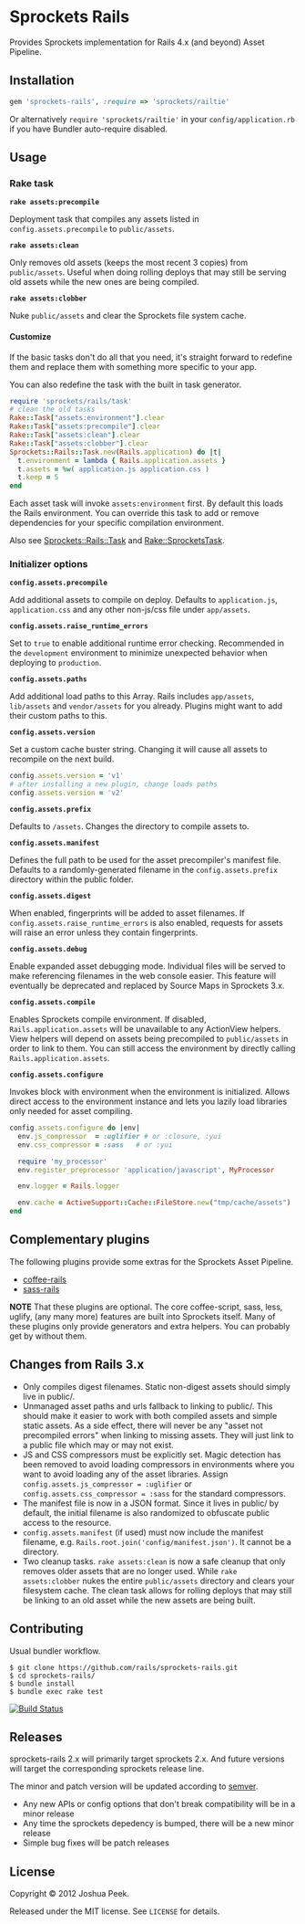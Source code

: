 # Sprockets Rails

Provides Sprockets implementation for Rails 4.x (and beyond) Asset Pipeline.


## Installation

``` ruby
gem 'sprockets-rails', :require => 'sprockets/railtie'
```

Or alternatively `require 'sprockets/railtie'` in your `config/application.rb` if you have Bundler auto-require disabled.


## Usage


### Rake task

**`rake assets:precompile`**

Deployment task that compiles any assets listed in `config.assets.precompile` to `public/assets`.

**`rake assets:clean`**

Only removes old assets (keeps the most recent 3 copies) from `public/assets`. Useful when doing rolling deploys that may still be serving old assets while the new ones are being compiled.

**`rake assets:clobber`**

Nuke `public/assets` and clear the Sprockets file system cache.

#### Customize

If the basic tasks don't do all that you need, it's straight forward to redefine them and replace them with something more specific to your app.

You can also redefine the task with the built in task generator.

``` ruby
require 'sprockets/rails/task'
# clean the old tasks
Rake::Task["assets:environment"].clear
Rake::Task["assets:precompile"].clear
Rake::Task["assets:clean"].clear
Rake::Task["assets:clobber"].clear
Sprockets::Rails::Task.new(Rails.application) do |t|
  t.environment = lambda { Rails.application.assets }
  t.assets = %w( application.js application.css )
  t.keep = 5
end
```

Each asset task will invoke `assets:environment` first. By default this loads the Rails environment. You can override this task to add or remove dependencies for your specific compilation environment.

Also see [Sprockets::Rails::Task](https://github.com/josh/sprockets-rails/blob/master/lib/sprockets/rails/task.rb) and [Rake::SprocketsTask](https://github.com/sstephenson/sprockets/blob/master/lib/rake/sprocketstask.rb).


### Initializer options

**`config.assets.precompile`**

Add additional assets to compile on deploy. Defaults to `application.js`, `application.css` and any other non-js/css file under `app/assets`.

**`config.assets.raise_runtime_errors`**

Set to `true` to enable additional runtime error checking. Recommended in the `development` environment to minimize unexpected behavior when deploying to `production`.

**`config.assets.paths`**

Add additional load paths to this Array. Rails includes `app/assets`, `lib/assets` and `vendor/assets` for you already. Plugins might want to add their custom paths to this.


**`config.assets.version`**

Set a custom cache buster string. Changing it will cause all assets to recompile on the next build.

``` ruby
config.assets.version = 'v1'
# after installing a new plugin, change loads paths
config.assets.version = 'v2'
```

**`config.assets.prefix`**

Defaults to `/assets`. Changes the directory to compile assets to.

**`config.assets.manifest`**

Defines the full path to be used for the asset precompiler's manifest file. Defaults to a randomly-generated filename in the `config.assets.prefix` directory within the public folder.

**`config.assets.digest`**

When enabled, fingerprints will be added to asset filenames.
If `config.assets.raise_runtime_errors` is also enabled, requests for assets
will raise an error unless they contain fingerprints.

**`config.assets.debug`**

Enable expanded asset debugging mode. Individual files will be served to make referencing filenames in the web console easier. This feature will eventually be deprecated and replaced by Source Maps in Sprockets 3.x.

**`config.assets.compile`**

Enables Sprockets compile environment. If disabled, `Rails.application.assets` will be unavailable to any ActionView helpers. View helpers will depend on assets being precompiled to `public/assets` in order to link to them. You can still access the environment by directly calling `Rails.application.assets`.

**`config.assets.configure`**

Invokes block with environment when the environment is initialized. Allows direct access to the environment instance and lets you lazily load libraries only needed for asset compiling.

``` ruby
config.assets.configure do |env|
  env.js_compressor  = :uglifier # or :closure, :yui
  env.css_compressor = :sass   # or :yui

  require 'my_processor'
  env.register_preprocessor 'application/javascript', MyProcessor

  env.logger = Rails.logger

  env.cache = ActiveSupport::Cache::FileStore.new("tmp/cache/assets")
end
```


## Complementary plugins

The following plugins provide some extras for the Sprockets Asset Pipeline.

* [coffee-rails](https://github.com/rails/coffee-rails)
* [sass-rails](https://github.com/rails/sass-rails)

**NOTE** That these plugins are optional. The core coffee-script, sass, less, uglify, (any many more) features are built into Sprockets itself. Many of these plugins only provide generators and extra helpers. You can probably get by without them.


## Changes from Rails 3.x

* Only compiles digest filenames. Static non-digest assets should simply live in public/.
* Unmanaged asset paths and urls fallback to linking to public/. This should make it easier to work with both compiled assets and simple static assets. As a side effect, there will never be any "asset not precompiled errors" when linking to missing assets. They will just link to a public file which may or may not exist.
* JS and CSS compressors must be explicitly set. Magic detection has been removed to avoid loading compressors in environments where you want to avoid loading any of the asset libraries. Assign `config.assets.js_compressor = :uglifier` or `config.assets.css_compressor = :sass` for the standard compressors.
* The manifest file is now in a JSON format. Since it lives in public/ by default, the initial filename is also randomized to obfuscate public access to the resource.
* `config.assets.manifest` (if used) must now include the manifest filename, e.g. `Rails.root.join('config/manifest.json')`. It cannot be a directory.
* Two cleanup tasks. `rake assets:clean` is now a safe cleanup that only removes older assets that are no longer used. While `rake assets:clobber` nukes the entire `public/assets` directory and clears your filesystem cache. The clean task allows for rolling deploys that may still be linking to an old asset while the new assets are being built.


## Contributing

Usual bundler workflow.

``` shell
$ git clone https://github.com/rails/sprockets-rails.git
$ cd sprockets-rails/
$ bundle install
$ bundle exec rake test
```

[![Build Status](https://travis-ci.org/rails/sprockets-rails.svg?branch=master)](https://travis-ci.org/rails/sprockets-rails)


## Releases

sprockets-rails 2.x will primarily target sprockets 2.x. And future versions will target the corresponding sprockets release line.

The minor and patch version will be updated according to [semver](http://semver.org/).

* Any new APIs or config options that don't break compatibility will be in a minor release
* Any time the sprockets depedency is bumped, there will be a new minor release
* Simple bug fixes will be patch releases


## License

Copyright &copy; 2012 Joshua Peek.

Released under the MIT license. See `LICENSE` for details.
